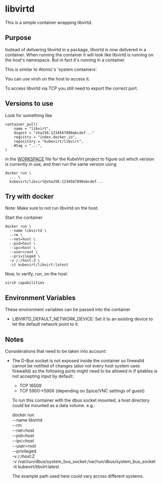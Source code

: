# libvirtd

This is a simple container wrapping libvirtd.

## Purpose

Instead of delivering libvirtd in a package, libvirtd is
now delivered in a container.
When running the container it will _look_ like libvirtd is
running on the host's namespace. But in fact it's running
in a container.

This is similar to Atomic's 'system containers'.

You can use virsh on the host to access it.

To access libvirtd via TCP you still need to export
the correct port.

## Versions to use

Look for something like

    container_pull(
        name = "libvirt",
        digest = "sha256:1234567890abcdef..."
        registry = "index.docker.io",
        repository = "kubevirt/libvirt",
        #tag = "...",
    )

in the
[WORKSPACE](https://github.com/kubevirt/kubevirt/blob/master/WORKSPACE)
file for the KubeVirt project to figure out which version is currently
in use, and then run the same version using

    docker run \
      ... \
      kubevirt/libvirt@sha256:1234567890abcdef...

## Try with docker

Note: Make sure to not run libvirtd on the host.

Start the container

    docker run \
      --name libvirtd \
      --rm \
      --net=host \
      --pid=host \
      --ipc=host \
      --user=root \
      --privileged \
      -v /:/host:Z \
      -it kubevirt/libvirt:latest

Now, to verify, run, on the host:

    virsh capabilities

## Environment Variables

These environment variables can be passed into the container

* LIBVIRTD_DEFAULT_NETWORK_DEVICE: Set it to an existing device
  to let the default network point to it.

## Notes

Considerations that need to be taken into account:

* The D-Bus socket is not exposed inside the container
  so firewalld cannot be notified of changes (also
  not every host system uses firewalld) so the following
  ports might need to be allowed in if iptables is not
  accepting input by default:
  * TCP 16509
  * TCP 5900->590X (depending on Spice/VNC settings of guest)

  To run this container with the dbus socket mounted, a host
  directory could be mounted as a data volume. e.g.:

    docker run \
      --name libvirtd \
      --rm \
      --net=host \
      --pid=host \
      --ipc=host \
      --user=root \
      --privileged \
      -v /:/host:Z \
      -v /var/run/dbus/system_bus_socket:/var/run/dbus/system_bus_socket
      -it kubevirt/libvirt:latest

  The example path used here could vary across different systems.

